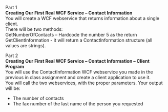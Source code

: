Part 1  
<b>Creating Our First Real WCF Service – Contact Information</b>  
You will create a WCF webservice that returns information about a single client.  
There will be two methods:  
GetNumberOfContacts – Hardcode the number 5 as the return  
GetClientInformation -  it will return a ContactInformation structure (all values are strings).  
  
  
Part 2    
<b>Creating Our First Real WCF Service – Contact Information – Client Program</b>  
You will use the ContactInformation WCF webservice you made in the previous in class assignment and create a client application to use it.  
You will call the two webservices, with the proper parameters. Your output will be:
*  The number of contacts  
*  The fax number of the last name of the person you requested  

